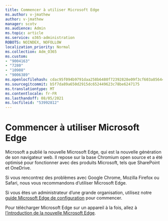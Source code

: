 ```yaml
---
title: Commencer à utiliser Microsoft Edge
ms.author: v-jmathew
author: v-jmathew
manager: scotv
ms.audience: Admin
ms.topic: article
ms.service: o365-administration
ROBOTS: NOINDEX, NOFOLLOW
localization_priority: Normal
ms.collection: Adm_O365
ms.custom:
- "9004163"
- "7280"
- "10908"
- "9006389"
ms.openlocfilehash: cdac95f094b9791daa258b6480f72392828e09f3cf603a856446eda7cc6472d4
ms.sourcegitcommit: b5f7da89a650d2915dc652449623c78be6247175
ms.translationtype: MT
ms.contentlocale: fr-FR
ms.lasthandoff: 08/05/2021
ms.locfileid: "53992812"
---
```

# <a name="start-using-microsoft-edge"></a>Commencer à utiliser Microsoft Edge

Microsoft a publié la nouvelle Microsoft Edge, qui est la nouvelle génération de son navigateur web. Il repose sur la base Chromium open source et a été optimisé pour fonctionner avec des produits Microsoft, tels que SharePoint et OneDrive.

Si vous rencontrez des problèmes avec Google Chrome, Mozilla Firefox ou Safari, nous vous recommandons d’utiliser Microsoft Edge.

Si vous êtes un administrateur d’une grande organisation, utilisez notre [guide Microsoft Edge de configuration](https://go.microsoft.com/fwlink/?linkid=2142423) pour commencer.

Pour télécharger Microsoft Edge sur un appareil à la fois, allez à [l’introduction de la nouvelle Microsoft Edge](https://go.microsoft.com/fwlink/?linkid=2141049).
